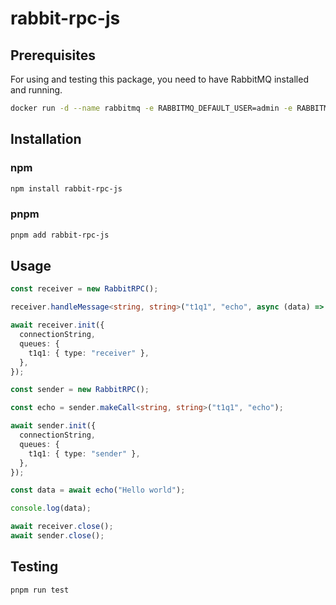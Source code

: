 # rabbit-rpc-js

## Prerequisites

For using and testing this package, you need to have RabbitMQ installed and running.

```bash
docker run -d --name rabbitmq -e RABBITMQ_DEFAULT_USER=admin -e RABBITMQ_DEFAULT_PASS=admin -p 5672:5672 -p 15672:15672 rabbitmq:4.0-management
```

## Installation

### npm

```bash
npm install rabbit-rpc-js
```

### pnpm

```bash
pnpm add rabbit-rpc-js
```

## Usage

```ts
const receiver = new RabbitRPC();

receiver.handleMessage<string, string>("t1q1", "echo", async (data) => data);

await receiver.init({
  connectionString,
  queues: {
    t1q1: { type: "receiver" },
  },
});

const sender = new RabbitRPC();

const echo = sender.makeCall<string, string>("t1q1", "echo");

await sender.init({
  connectionString,
  queues: {
    t1q1: { type: "sender" },
  },
});

const data = await echo("Hello world");

console.log(data);

await receiver.close();
await sender.close();
```

## Testing

```bash
pnpm run test
```
